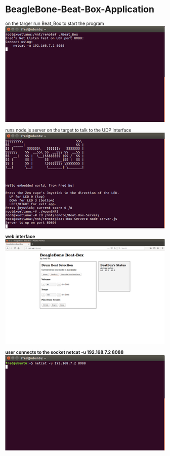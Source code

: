 # BeagleBone-Beat-Box-Application
  
  
on the targer run Beat_Box to start the program
![alt text](README-photos/image2.png)


runs node.js server on the target to talk to the UDP Interface
![alt text](README-photos/image.png)

****web interface****
![alt text](README-photos/web_interface.png)

**user connects to the socket netcat -u 192.168.7.2 8088**
![alt text](README-photos/image3.png)
